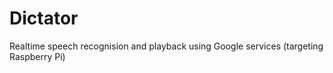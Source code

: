 Dictator
========

Realtime speech recognision and playback using Google services (targeting Raspberry Pi)
